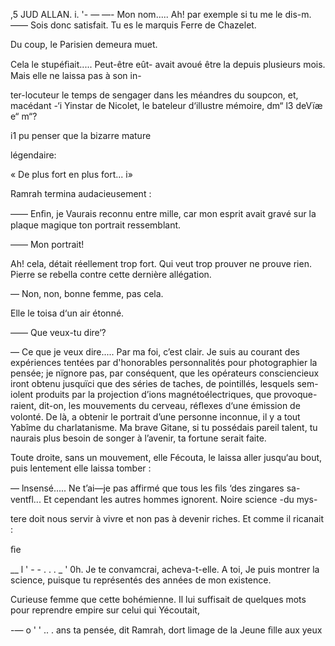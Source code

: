 ,5 JUD ALLAN. i. '-  —
—- Mon nom..... Ah! par exemple si tu me le dis-m.
—— Sois donc satisfait. Tu es le marquis Ferre de Chazelet.

Du coup, le Parisien demeura muet.

Cela le stupéﬁait..... Peut-être eût-
avait avoué être la depuis plusieurs mois. Mais elle ne laissa pas à son in-

ter-locuteur le temps de sengager dans les méandres du soupcon, et, macédant
-‘i Yinstar de Nicolet, le bateleur d‘illustre mémoire, dm“ l3 deVïæ e“ m“?

i1 pu penser que la bizarre mature

légendaire:

« De plus fort en plus fort... i»

Ramrah termina audacieusement :

—— Enﬁn, je Vaurais reconnu entre mille, car mon esprit avait gravé sur
la plaque magique ton portrait ressemblant.

—— Mon portrait!

Ah! cela, détait réellement trop fort.  Qui veut trop prouver ne prouve
rien. Pierre se rebella contre cette dernière allégation.

— Non, non, bonne femme, pas cela.

Elle le toisa d‘un air étonné.

—— Que veux-tu dire‘?

— Ce que je veux dire..... Par ma foi, c’est clair. Je suis au courant des
expériences tentées par d'honorables personnalités pour photographier la
pensée; je nïgnore pas, par conséquent, que les opérateurs consciencieux
iront obtenu jusquïci que des séries de taches, de pointillés, lesquels sem-
iolent produits par la projection d’ions magnétoélectriques, que provoque-
raient, dit-on, les mouvements du cerveau, réﬂexes d‘une émission de
volonté. De là, a obtenir le portrait d’une personne inconnue, il y a tout
Yabîme du charlatanisme. Ma brave Gitane, si tu possédais pareil talent, tu
naurais plus besoin de songer à l’avenir, ta fortune serait faite.

Toute droite, sans un mouvement, elle Fécouta, le laissa aller jusqu‘au
bout, puis lentement elle laissa tomber :

— lnsensé..... Ne t’ai—je pas affirmé que tous les ﬁls ‘des zingares sa-
ventfl... Et cependant les autres hommes ignorent. Noire science -du mys-

tere doit nous servir à vivre et non pas à devenir riches.
Et comme il ricanait :

ﬁe

__ l ' - - . . . _
' 0h. Je te convamcrai, acheva-t-elle. A toi, Je puis montrer la science,
puisque tu représentés des années de mon existence.

Curieuse femme que cette bohémienne. Il lui suffisait de quelques mots
pour reprendre empire sur celui qui Yécoutait,

-— o ' ' .. .
ans ta pensée, dit Ramrah, dort limage de la Jeune ﬁlle aux yeux

 

 

